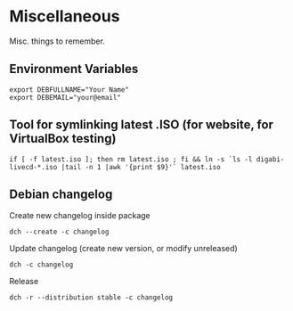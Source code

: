 Miscellaneous
===================================
Misc. things to remember.

## Environment Variables
    export DEBFULLNAME="Your Name"
    export DEBEMAIL="your@email"


## Tool for symlinking latest .ISO (for website, for VirtualBox testing)
    if [ -f latest.iso ]; then rm latest.iso ; fi && ln -s `ls -l digabi-livecd-*.iso |tail -n 1 |awk '{print $9}'` latest.iso


## Debian changelog
Create new changelog inside package

    dch --create -c changelog

Update changelog (create new version, or modify unreleased)

    dch -c changelog

Release

    dch -r --distribution stable -c changelog
